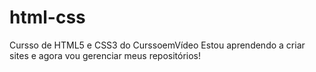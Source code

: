 # html-css
 Cursso de HTML5 e CSS3 do CurssoemVídeo
Estou aprendendo a criar sites e agora vou gerenciar meus repositórios!